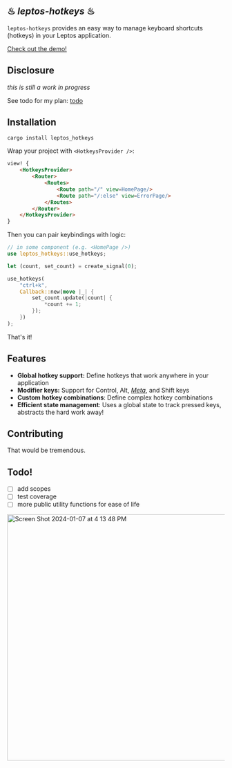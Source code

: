 ## ♨ *leptos-hotkeys* ♨
`leptos-hotkeys` provides an easy way to manage keyboard shortcuts (hotkeys) in your Leptos application.

[Check out the demo!](https://leptos-hotkeys.vercel.app/)

## Disclosure
*this is still a work in progress*

See todo for my plan: [todo](#todo)

## Installation 
```shell
cargo install leptos_hotkeys
```

Wrap your project with `<HotkeysProvider />`:
```html
view! {
    <HotkeysProvider>
        <Router>
            <Routes>
                <Route path="/" view=HomePage/>
                <Route path="/:else" view=ErrorPage/>
            </Routes>
        </Router>
    </HotkeysProvider>
}
```

Then you can pair keybindings with logic:
```rust
// in some component (e.g. <HomePage />)
use leptos_hotkeys::use_hotkeys;

let (count, set_count) = create_signal(0);

use_hotkeys(
    "ctrl+k",
    Callback::new(move |_| {
        set_count.update(|count| {
            *count += 1;
        });
    })
);
```

That's it!


## Features
- **Global hotkey support:** Define hotkeys that work anywhere in your application
- **Modifier keys:** Support for Control, Alt, [*Meta*](https://www.nba.com/stats/player/1897/career), and Shift keys
- **Custom hotkey combinations**: Define complex hotkey combinations
- **Efficient state management**: Uses a global state to track pressed keys, abstracts the hard work away!



## Contributing
That would be tremendous.


## Todo!
- [ ] add scopes 
- [ ] test coverage
- [ ] more public utility functions for ease of life

<img width="570" alt="Screen Shot 2024-01-07 at 4 13 48 PM" src="https://github.com/friendlymatthew/leptos_hotkeys/assets/38759997/f3c7b6ee-e6fd-4c0d-90be-ad26ca4e2ec6">

